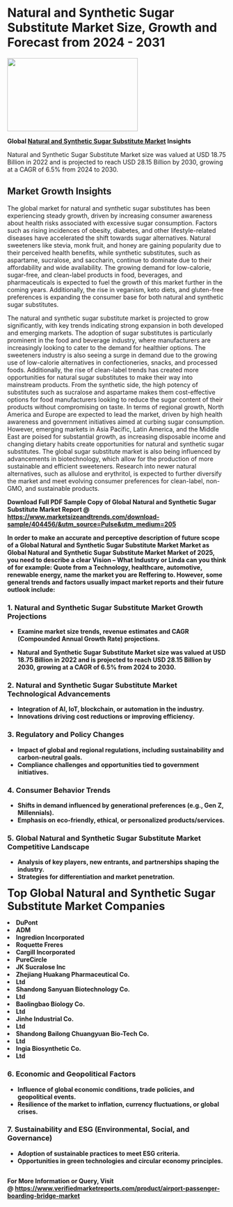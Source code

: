 <H1>Natural and Synthetic Sugar Substitute Market Size, Growth and Forecast from 2024 - 2031</H1><img class="aligncenter size-medium wp-image-584254" src="https://thirdeyenews.in/wp-content/uploads/2024/09/Global-Market-Research-300x168.jpeg" alt="" width="300" height="168" /><p><strong>Global&nbsp;<a href="https://www.marketsizeandtrends.com/download-sample/404456/&amp;utm_source=Pulse&amp;utm_medium=205">Natural and Synthetic Sugar Substitute Market</a> Insights</strong></p><p>Natural and Synthetic Sugar Substitute Market size was valued at USD 18.75 Billion in 2022 and is projected to reach USD 28.15 Billion by 2030, growing at a CAGR of 6.5% from 2024 to 2030.</p><p><h2>Market Growth Insights</h2> <p>The global market for natural and synthetic sugar substitutes has been experiencing steady growth, driven by increasing consumer awareness about health risks associated with excessive sugar consumption. Factors such as rising incidences of obesity, diabetes, and other lifestyle-related diseases have accelerated the shift towards sugar alternatives. Natural sweeteners like stevia, monk fruit, and honey are gaining popularity due to their perceived health benefits, while synthetic substitutes, such as aspartame, sucralose, and saccharin, continue to dominate due to their affordability and wide availability. The growing demand for low-calorie, sugar-free, and clean-label products in food, beverages, and pharmaceuticals is expected to fuel the growth of this market further in the coming years. Additionally, the rise in veganism, keto diets, and gluten-free preferences is expanding the consumer base for both natural and synthetic sugar substitutes.</p> <p><strong></strong></p> <p>The natural and synthetic sugar substitute market is projected to grow significantly, with key trends indicating strong expansion in both developed and emerging markets. The adoption of sugar substitutes is particularly prominent in the food and beverage industry, where manufacturers are increasingly looking to cater to the demand for healthier options. The sweeteners industry is also seeing a surge in demand due to the growing use of low-calorie alternatives in confectioneries, snacks, and processed foods. Additionally, the rise of clean-label trends has created more opportunities for natural sugar substitutes to make their way into mainstream products. From the synthetic side, the high potency of substitutes such as sucralose and aspartame makes them cost-effective options for food manufacturers looking to reduce the sugar content of their products without compromising on taste. In terms of regional growth, North America and Europe are expected to lead the market, driven by high health awareness and government initiatives aimed at curbing sugar consumption. However, emerging markets in Asia Pacific, Latin America, and the Middle East are poised for substantial growth, as increasing disposable income and changing dietary habits create opportunities for natural and synthetic sugar substitutes. The global sugar substitute market is also being influenced by advancements in biotechnology, which allow for the production of more sustainable and efficient sweeteners. Research into newer natural alternatives, such as allulose and erythritol, is expected to further diversify the market and meet evolving consumer preferences for clean-label, non-GMO, and sustainable products. <p><strong></p><p><span class=""><strong>Download Full PDF Sample Copy of Global Natural and Synthetic Sugar Substitute Market Report</strong> @ <a href="https://www.marketsizeandtrends.com/download-sample/404456/&amp;utm_source=Pulse&amp;utm_medium=205" target="_blank">https://www.marketsizeandtrends.com/download-sample/404456/&amp;utm_source=Pulse&amp;utm_medium=205</a></span></p><p>In order to make an accurate and perceptive description of future scope of a Global&nbsp;Natural and Synthetic Sugar Substitute Market Market as Global&nbsp;Natural and Synthetic Sugar Substitute Market Market of 2025, you need to describe a clear Vision &ndash; What Industry or Linda can you think of for example: Quote from a Technology, healthcare, automotive, renewable energy, name the market you are Reffering to. However, some general trends and factors usually impact market reports and their future outlook include:</p><h3>1.&nbsp;<strong>Natural and Synthetic Sugar Substitute Market Growth Projections</strong></h3><ul><li>Examine market size trends, revenue estimates and CAGR (Compounded Annual Growth Rate) projections.</li><li><p>Natural and Synthetic Sugar Substitute Market size was valued at USD 18.75 Billion in 2022 and is projected to reach USD 28.15 Billion by 2030, growing at a CAGR of 6.5% from 2024 to 2030.</p></li></ul><h3>2.&nbsp;<strong>Natural and Synthetic Sugar Substitute Market Technological Advancements</strong></h3><ul><li>Integration of AI, IoT, blockchain, or automation in the industry.</li><li>Innovations driving cost reductions or improving efficiency.</li></ul><h3>3.&nbsp;<strong>Regulatory and Policy Changes</strong></h3><ul><li>Impact of global and regional regulations, including sustainability and carbon-neutral goals.</li><li>Compliance challenges and opportunities tied to government initiatives.</li></ul><h3>4.&nbsp;<strong>Consumer Behavior Trends</strong></h3><ul><li>Shifts in demand influenced by generational preferences (e.g., Gen Z, Millennials).</li><li>Emphasis on eco-friendly, ethical, or personalized products/services.</li></ul><h3>5.&nbsp;<strong>Global Natural and Synthetic Sugar Substitute Market Competitive Landscape</strong></h3><ul><li>Analysis of key players, new entrants, and partnerships shaping the industry.</li><li>Strategies for differentiation and market penetration.</li></ul><p data-pm-slice="1 1 []"><span style="color: inherit; font-family: inherit; font-size: 25px;">Top Global Natural and Synthetic Sugar Substitute Market Companies</span></p><div class="" data-test-id=""><p><li>DuPont</li><li> ADM</li><li> Ingredion Incorporated</li><li> Roquette Freres</li><li> Cargill Incorporated</li><li> PureCircle</li><li> JK Sucralose Inc</li><li> Zhejiang Huakang Pharmaceutical Co.</li><li>Ltd</li><li> Shandong Sanyuan Biotechnology Co.</li><li>Ltd</li><li> Baolingbao Biology Co.</li><li>Ltd</li><li> Jinhe Industrial Co.</li><li>Ltd</li><li> Shandong Bailong Chuangyuan Bio-Tech Co.</li><li> Ltd</li><li> Ingia Biosynthetic Co.</li><li> Ltd</li></p></div><h3>6.&nbsp;<strong>Economic and Geopolitical Factors</strong></h3><ul><li>Influence of global economic conditions, trade policies, and geopolitical events.</li><li>Resilience of the market to inflation, currency fluctuations, or global crises.</li></ul><h3>7.&nbsp;<strong>Sustainability and ESG (Environmental, Social, and Governance)</strong></h3><ul><li>Adoption of sustainable practices to meet ESG criteria.</li><li>Opportunities in green technologies and circular economy principles.</li></ul><h2><strong style="font-size: 14px;">For More Information or Query, Visit @&nbsp;</strong><a style="background-color: #ffffff; font-size: 14px;" href="https://www.marketsizeandtrends.com/report/natural-and-synthetic-sugar-substitute-market/" target="_blank">https://www.verifiedmarketreports.com/product/airport-passenger-boarding-bridge-market</a></h2>
